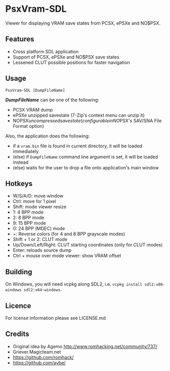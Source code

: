 PsxVram-SDL
===========

Viewer for displaying VRAM save states from PCSX, ePSXe and NO$PSX.

Features
--------

- Cross platform SDL application
- Support of PCSX, ePSXe and NO$PSX save states 
- Lessened CLUT possible positions for faster navigation
  
Usage
-----

```
PsxVram-SDL [DumpFileName]
```

***DumpFileName*** can be one of the following:

- PCSX VRAM dump
- ePSXe unzipped savestate (7-Zip's context menu can unzip it)
- NO$PSX uncompressed savestate (configurable in NO$PSX's SAV/SNA File Format option)

Also, the application does the following:

- if a `vram.bin` file is found in current directory, it will be loaded immediately
- (else) if `DumpFileName` command line argument is set, it will be loaded instead
- (else) waits for the user to drop a file onto application's main window

Hotkeys
-------

- W/S/A/D: move window
- Ctrl: move for 1 pixel
- Shift: mode viewer resize
- 1: 4 BPP mode 
- 2: 8 BPP mode
- 9: 15 BPP mode
- 0: 24 BPP (MDEC) mode
- ~: Reverse colors (for 4 and 8 BPP grayscale modes)
- Shift + 1 or 2: CLUT mode
- Up/Down/Left/Right: CLUT starting coordinates (only for CLUT modes)
- Enter: reloads source dump
- Ctrl + mouse over mode viewer: show VRAM offset

Building
--------

On Windows, you will need vcpkg along SDL2, i.e. `vcpkg install sdl2:x86-windows sdl2:x64-windows`.

Licence
-------

For license information please see LICENSE.md

Credits
-------

- Original idea by Agemo http://www.romhacking.net/community/737/
- Griever.Magicteam.net
- https://github.com/romhack/
- https://github.com/aybe/

